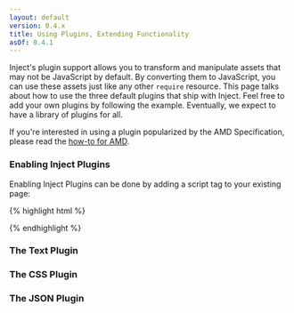 ```yaml
---
layout: default
version: 0.4.x
title: Using Plugins, Extending Functionality
asOf: 0.4.1
---
```


Inject's plugin support allows you to transform and manipulate assets that may not be JavaScript by default. By converting them to JavaScript, you can use these assets just like any other `require` resource. This page talks about how to use the three default plugins that ship with Inject. Feel free to add your own plugins by following the example. Eventually, we expect to have a library of plugins for all.

If you're interested in using a plugin popularized by the AMD Specification, please read the [how-to for AMD](/docs/0.4.x/howto/amd.html).

### Enabling Inject Plugins

Enabling Inject Plugins can be done by adding a script tag to your existing page:

{% highlight html %}

{% endhighlight %}

### The Text Plugin

### The CSS Plugin

### The JSON Plugin


